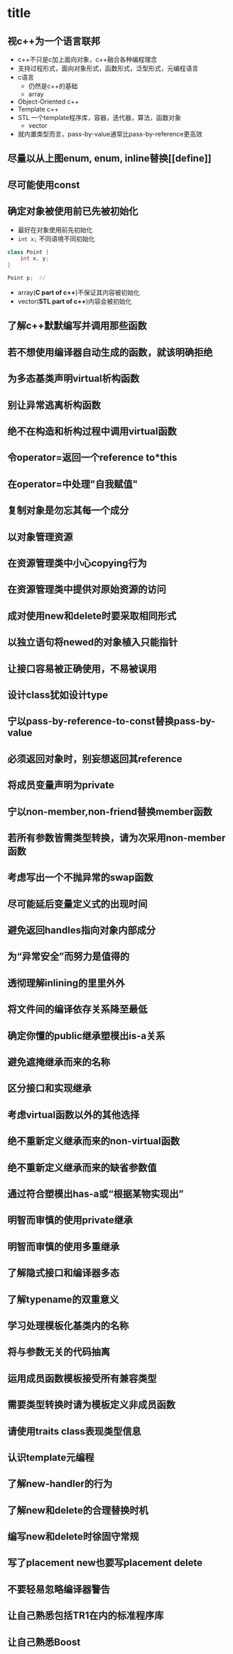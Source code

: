 # title

## 视c++为一个语言联邦

- c++不只是c加上面向对象，c++融合各种编程理念
- 支持过程形式，面向对象形式，函数形式，泛型形式，元编程语言
- c语言
  - 仍然是c++的基础
  - array
- Object-Oriented c++
- Template c++
- STL 一个template程序库，容器，迭代器，算法，函数对象
  - vector
- 就内置类型而言，pass-by-value通常比pass-by-reference更高效

## 尽量以从上图enum, enum, inline替换[[define]]

## 尽可能使用const

## 确定对象被使用前已先被初始化

- 最好在对象使用前先初始化
- ```int x;``` 不同语境不同初始化

```c++
class Point {
    int x, y;
}

Point p;  // 
```

- array(**C part of c++**)不保证其内容被初始化
- vector(**STL part of c++**)内容会被初始化

## 了解c++默默编写并调用那些函数

## 若不想使用编译器自动生成的函数，就该明确拒绝

## 为多态基类声明virtual析构函数

## 别让异常逃离析构函数

## 绝不在构造和析构过程中调用virtual函数

## 令operator=返回一个reference to*this

## 在operator=中处理"自我赋值"

## 复制对象是勿忘其每一个成分

## 以对象管理资源

## 在资源管理类中小心copying行为

## 在资源管理类中提供对原始资源的访问

## 成对使用new和delete时要采取相同形式

## 以独立语句将newed的对象植入只能指针

## 让接口容易被正确使用，不易被误用

## 设计class犹如设计type

## 宁以pass-by-reference-to-const替换pass-by-value

## 必须返回对象时，别妄想返回其reference

## 将成员变量声明为private

## 宁以non-member,non-friend替换member函数

## 若所有参数皆需类型转换，请为次采用non-member函数

## 考虑写出一个不抛异常的swap函数

## 尽可能延后变量定义式的出现时间

## 避免返回handles指向对象内部成分

## 为“异常安全”而努力是值得的

## 透彻理解inlining的里里外外

## 将文件间的编译依存关系降至最低

## 确定你懂的public继承塑模出is-a关系

## 避免遮掩继承而来的名称

## 区分接口和实现继承

## 考虑virtual函数以外的其他选择

## 绝不重新定义继承而来的non-virtual函数

## 绝不重新定义继承而来的缺省参数值

## 通过符合塑模出has-a或“根据某物实现出”

## 明智而审慎的使用private继承

## 明智而审慎的使用多重继承

## 了解隐式接口和编译器多态

## 了解typename的双重意义

## 学习处理模板化基类内的名称

## 将与参数无关的代码抽离

## 运用成员函数模板接受所有兼容类型

## 需要类型转换时请为模板定义非成员函数

## 请使用traits class表现类型信息

## 认识template元编程

## 了解new-handler的行为

## 了解new和delete的合理替换时机

## 编写new和delete时徐固守常规

## 写了placement new也要写placement delete

## 不要轻易忽略编译器警告

## 让自己熟悉包括TR1在内的标准程序库

## 让自己熟悉Boost